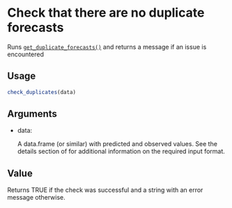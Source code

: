 # Check that there are no duplicate forecasts

Runs
[`get_duplicate_forecasts()`](https://epiforecasts.io/scoringutils/dev/reference/get_duplicate_forecasts.md)
and returns a message if an issue is encountered

## Usage

``` r
check_duplicates(data)
```

## Arguments

- data:

  A data.frame (or similar) with predicted and observed values. See the
  details section of for additional information on the required input
  format.

## Value

Returns TRUE if the check was successful and a string with an error
message otherwise.
